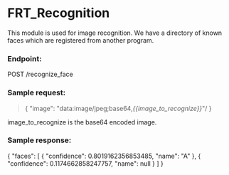 # FRT_Recognition
This module is used for image recognition. We have a directory of known faces which are registered from another program.

### Endpoint: 
POST /recognize_face 
### Sample request:
>{
>    "image": "data:image/jpeg;base64,*{{image_to_recognize}}*"/
>}

image_to_recognize is the base64 encoded image.

### Sample response:
{
    "faces": [
        {
            "confidence": 0.8019162356853485,
            "name": "A"
        },
        {
            "confidence": 0.1174662858247757,
            "name": null
        }
    ]
}

